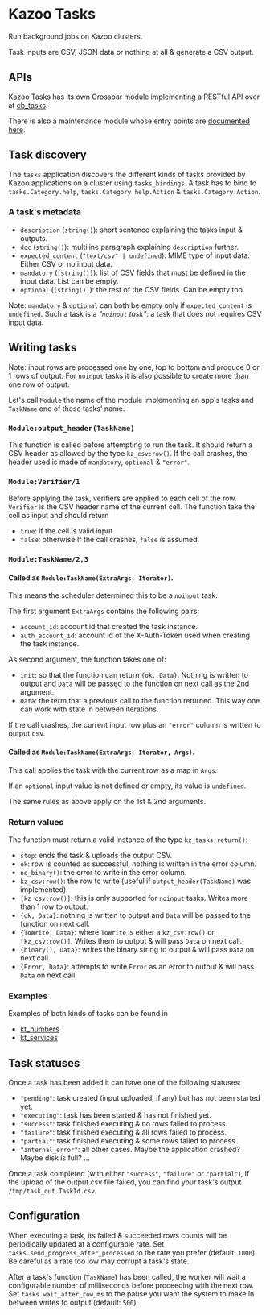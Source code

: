 
# Kazoo Tasks

Run background jobs on Kazoo clusters.

Task inputs are CSV, JSON data or nothing at all & generate a CSV output.


## APIs

Kazoo Tasks has its own Crossbar module implementing a RESTful API over at [cb_tasks](https://github.com/2600hz/kazoo/blob/master/applications/crossbar/doc/tasks.md).

There is also a maintenance module whose entry points are [documented here](./maintenance.md).


## Task discovery

The `tasks` application discovers the different kinds of tasks provided by Kazoo applications on a cluster using `tasks_bindings`.
A task has to bind to `tasks.Category.help`, `tasks.Category.help.Action` & `tasks.Category.Action`.

### A task's metadata

* `description` (`string()`): short sentence explaining the tasks input & outputs.
* `doc` (`string()`): multiline paragraph explaining `description` further.
* `expected_content` (`"text/csv" | undefined`): MIME type of input data. Either CSV or no input data.
* `mandatory` (`[string()]`): list of CSV fields that must be defined in the input data. List can be empty.
* `optional` (`[string()]`): the rest of the CSV fields. Can be empty too.

Note: `mandatory` & `optional` can both be empty only if `expected_content` is `undefined`.
Such a task is a *"`noinput` task"*: a task that does not requires CSV input data.


## Writing tasks

Note: input rows are processed one by one, top to bottom and produce 0 or 1 rows of output.
For `noinput` tasks it is also possible to create more than one row of output.

Let's call `Module` the name of the module implementing an app's tasks and `TaskName` one of these tasks' name.

### `Module:output_header(TaskName)`

This function is called before attempting to run the task.
It should return a CSV header as allowed by the type `kz_csv:row()`.
If the call crashes, the header used is made of `mandatory`, `optional` & `"error"`.

### `Module:Verifier/1`

Before applying the task, verifiers are applied to each cell of the row.
`Verifier` is the CSV header name of the current cell.
The function take the cell as input and should return
* `true`: if the cell is valid input
* `false`: otherwise
If the call crashes, `false` is assumed.

### `Module:TaskName/2,3`

#### Called as `Module:TaskName(ExtraArgs, Iterator)`.

This means the scheduler determined this to be a `noinput` task.

The first argument `ExtraArgs` contains the following pairs:
* `account_id`: account id that created the task instance.
* `auth_account_id`: account id of the X-Auth-Token used when creating the task instance.

As second argument, the function takes one of:
* `init`: so that the function can return `{ok, Data}`. Nothing is written to output and `Data` will be passed to the function on next call as the 2nd argument.
* `Data`: the term that a previous call to the function returned. This way one can work with state in between iterations.

If the call crashes, the current input row plus an `"error"` column is written to output.csv.

#### Called as `Module:TaskName(ExtraArgs, Iterator, Args)`.

This call applies the task with the current row as a map in `Args`.

If an `optional` input value is not defined or empty, its value is `undefined`.

The same rules as above apply on the 1st & 2nd arguments.

### Return values

The function must return a valid instance of the type `kz_tasks:return()`:

* `stop`: ends the task & uploads the output CSV.
* `ok`: row is counted as successful, nothing is written in the error column.
* `ne_binary()`: the error to write in the error column.
* `kz_csv:row()`: the row to write (useful if `output_header(TaskName)` was implemented).
* `[kz_csv:row()]`: this is only supported for `noinput` tasks. Writes more than 1 row to output.
* `{ok, Data}`: nothing is written to output and `Data` will be passed to the function on next call.
* `{ToWrite, Data}`: where `ToWrite` is either a `kz_csv:row()` or `[kz_csv:row()]`. Writes them to output & will pass `Data` on next call.
* `{binary(), Data}`: writes the binary string to output & will pass `Data` on next call.
* `{Error, Data}`: attempts to write `Error` as an error to output & will pass `Data` on next call.


### Examples

Examples of both kinds of tasks can be found in

* [kt_numbers](../src/modules/kt_numbers.erl)
* [kt_services](../src/modules/kt_services.erl)


## Task statuses

Once a task has been added it can have one of the following statuses:

* `"pending"`: task created (input uploaded, if any) but has not been started yet.
* `"executing"`: task has been started & has not finished yet.
* `"success"`: task finished executing & no rows failed to process.
* `"failure"`: task finished executing & all rows failed to process.
* `"partial"`: task finished executing & some rows failed to process.
* `"internal_error"`: all other cases. Maybe the application crashed? Maybe disk is full? ...

Once a task completed (with either `"success"`, `"failure"` or `"partial"`), if the upload
of the output.csv file failed, you can find your task's output `/tmp/task_out.TaskId.csv`.

## Configuration

When executing a task, its failed & succeeded rows counts will be periodically updated at a configurable rate.
Set `tasks.send_progress_after_processed` to the rate you prefer (default: `1000`).
Be careful as a rate too low may corrupt a task's state.

After a task's function (`TaskName`) has been called, the worker will wait a configurable number of milliseconds before proceeding with the next row.
Set `tasks.wait_after_row_ms` to the pause you want the system to make in between writes to output (default: `500`).
